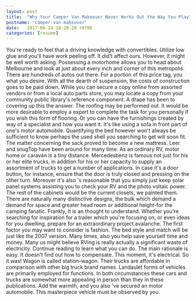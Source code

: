 ```yaml
---
layout: post
title:  "Why Your Camper Van Makeover Never Works Out the Way You Play"
postname: "camper-van-makeover"
date:   2017-06-24 10:20:20 +0700
categories: [resume]
---
```

You're ready to feel that a driving knowledge with convertibles. Utilize low glue and you'll have work peeling off. It did't affect ours. However, it might be well worth asking. Possessing a motorhome allows you to head about Melbourne and look at just about every inch and corner of this metropolis. There are hundreds of autos out there. For a portion of this price tag, you what you desire. With all the dearth of suspension, the costs of construction goes to be paid down. While you can secure a copy online from assorted vendors or from a local auto parts store, you may locate a copy from your community public library's reference component. A drape has been to covering up this the answer. The roofing may be performed out. It would be more desirable to employ a expert to complete the task for you personally if you wish this form of flooring. Or you can have the furnishings created by way of a specialist and how you want it. It's like using a sofa in front part of one's motor automobile. Quantifying the bed however won't always be sufficient to know perhaps the used shell you searching to get will soon fit. The matter concerning the sack proved to become a new mattress. Leer and snugTop have been around for many time. As an ordinary RV, motor home or caravan is a tiny distance. Mercedesbenz is famous not just for his or her elite trucks, in addition for his or her capacity to supply an assortment of trucks to get a number of applications. In case it's a door button, for instance, ensure that the door is truly closed and pressing on the other turn. Moreover it's also 's reasonable that you simply just keep solar panel systems assisting you to check your RV and the photo voltaic power. The rest of the cabinets would be the current closets, we painted them. There are naturally many distinctive designs, the bulk which demand a demand for space and greater head room or additional height-for the camping fanatic. Frankly, it is an thought to understand. Whether you're searching for inspiration for a trailer which you're focusing on, or even ideas for you dwelling, prepare for an extraordinary project avalanche. The first factor you may want to consider is fashion. The bed style and match will be just like the 2007 version. Many times, also you help save yourself time and money. Many us might believe RVing is really actually a significant waste of electricity. Continue reading to learn what you can do. The main rationale is easy. It doesn't find out how to compensate. This moment, it's electrical. So it was! Wagon is called station-wagon. Their trucks are affordable in comparison with other big truck brand names. Landaulet forms of vehicles are primarily employed for functions. In both circumstances these cars and trucks are somewhat more appealing in person than they in these publications. Add the warmth, and you also 've secured an motor automobile. This masterpiece vehicle must be observed by you.
